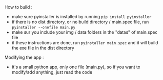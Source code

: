 How to build :

- make sure pyinstaller is installed by running `pip install pyinstaller`
- if there is no dist directory, or no build directory / main.spec file, run `pyinstaller --onefile main.py`
- make sur you include your img / data folders in the "datas" of main.spec file
- if these instructions are done, run `pyinstaller main.spec` and it will build the exe file in the dist directory

Modifying the app :

- it's a small python app, only one file (main.py), so if you want to modify/add anything, just read the code

